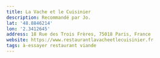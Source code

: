 ```yaml
---
title: La Vache et le Cuisinier
description: Recommandé par Jo.
lat: '48.8846214'
lon: '2.3412645'
address: 18 Rue des Trois Frères, 75018 Paris, France
website: https://www.restaurantlavacheetlecuisinier.fr
tags: à-essayer restaurant viande
---
```

